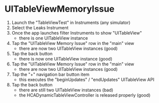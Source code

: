 UITableViewMemoryIssue
======================

1. Launch the "TableViewTest" in Instruments (any simulator)
2. Select the Leaks Instrument
3. Once the app launches filter Instruments to show "UITableView"
    - there is one UITableView instance
4. Tap the "UITableView Memory Issue" row in the "main" view
    - there are now two UITableView instances (good)
6. Tap the back button
    - there is now one UITableView instance (good)
7. Tap the "UITableView Memory Issue" row in the "main" view
    - there are now two UITableView instances (good)
8. Tap the "+" navigation bar button item
    - this executes the "beginUpdates" / "endUpdates" UITableView API
9. Tap the back button
    - there are still two UITableView instances (bad)
    - the HCADynamicTableViewController is released properly (good)
